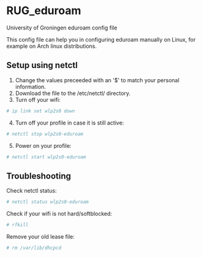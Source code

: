 # RUG_eduroam
University of Groningen eduroam config file

This config file can help you in configuring eduroam manually on Linux, for example on Arch linux distributions. 

## Setup using netctl

1. Change the values preceeded with an '$' to match your personal information.
2. Download the file to the /etc/netctl/ directory.
3. Turn off your wifi:
```sh
# ip link set wlp2s0 down
```
4. Turn off your profile in case it is still active:
```sh
# netctl stop wlp2s0-eduroam
```
5. Power on your profile:
```sh
# netctl start wlp2s0-eduroam
```

## Troubleshooting
Check netctl status:
```sh
# netctl status wlp2s0-eduroam
```
Check if your wifi is not hard/softblocked:
```sh
# rfkill
```

Remove your old lease file:
```sh
# rm /var/lib/dhcpcd
```
